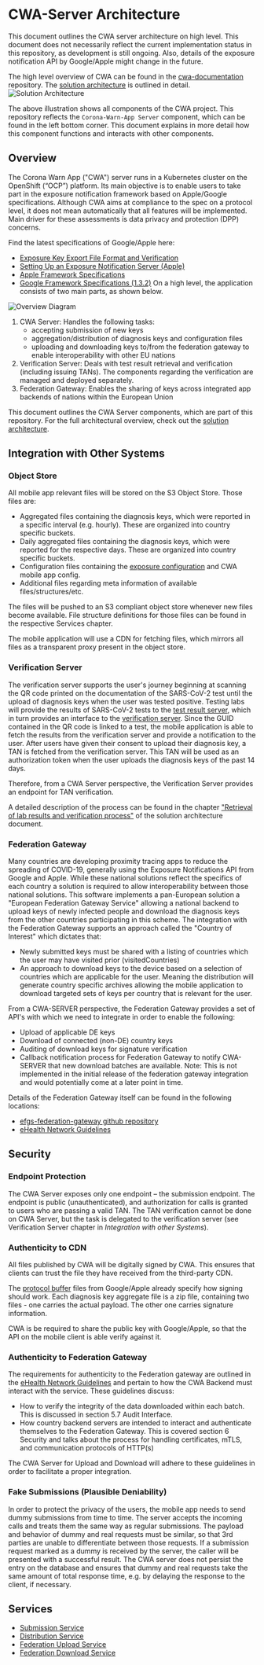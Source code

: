 # CWA-Server Architecture

This document outlines the CWA server architecture on high level. This document
does not necessarily reflect the current implementation status in this repository, as development
is still ongoing. Also, details of the exposure notification API by Google/Apple might change
in the future.

The high level overview of CWA can be found in the [cwa-documentation](https://github.com/corona-warn-app/cwa-documentation)
repository. The [solution architecture](https://github.com/corona-warn-app/cwa-documentation/blob/master/solution_architecture.md)
is outlined in detail.
![Solution Architecture](https://raw.githubusercontent.com/corona-warn-app/cwa-documentation/master/images/solution_architecture/figure_1.svg)

The above illustration shows all components of the CWA project. This repository reflects the `Corona-Warn-App Server`
component, which can be found in the left bottom corner. This document explains in more detail how this component
functions and interacts with other components.

## Overview

The Corona Warn App ("CWA") server runs in a Kubernetes cluster on the OpenShift (“OCP”) platform.
Its main objective is to enable users to take part in the exposure notification framework based
on Apple/Google specifications. Although CWA aims at compliance to the spec on a protocol level, it
does not mean automatically that all features will be implemented. Main driver for these assessments is data privacy and protection (DPP) concerns.

Find the latest specifications of Google/Apple here:

- [Exposure Key Export File Format and Verification](https://static.googleusercontent.com/media/www.google.com/en//covid19/exposurenotifications/pdfs/Exposure-Key-File-Format-and-Verification.pdf)
- [Setting Up an Exposure Notification Server (Apple)](https://developer.apple.com/documentation/exposurenotification/setting_up_an_exposure_notification_server?changes=latest_beta)
- [Apple Framework Specifications](https://developer.apple.com/documentation/exposurenotification?changes=latest)
- [Google Framework Specifications (1.3.2)](https://static.googleusercontent.com/media/www.google.com/en//covid19/exposurenotifications/pdfs/Android-Exposure-Notification-API-documentation-v1.3.2.pdf)
On a high level, the application consists of two main parts, as shown below.

![Overview Diagram](./images/v5.png)

1. CWA Server: Handles the following tasks:
    - accepting submission of new keys
    - aggregation/distribution of diagnosis keys and configuration files
    - uploading and downloading keys to/from the federation gateway to enable interoperability with other EU nations
2. Verification Server: Deals with test result retrieval and verification (including issuing TANs).
The components regarding the verification are managed and deployed separately.
3. Federation Gateway: Enables the sharing of keys across integrated app backends of nations within the European Union

This document outlines the CWA Server components, which are part of this repository. For the full architectural
overview, check out the [solution architecture](https://github.com/corona-warn-app/cwa-documentation/blob/master/solution_architecture.md).

## Integration with Other Systems

### Object Store

All mobile app relevant files will be stored on the S3 Object Store. Those files are:

- Aggregated files containing the diagnosis keys, which were reported in a specific interval (e.g. hourly). These are organized into country specific buckets.
- Daily aggregated files containing the diagnosis keys, which were reported for the respective days. These are organized into country specific buckets.
- Configuration files containing the [exposure configuration](https://developer.apple.com/documentation/exposurenotification/enexposureconfiguration) and CWA mobile app config.
- Additional files regarding meta information of available files/structures/etc.

The files will be pushed to an S3 compliant object store whenever new files become available. File structure definitions for those files can be found in the respective Services chapter.

The mobile application will use a CDN for fetching files, which mirrors all files as a transparent proxy present in the object store.

### Verification Server

The verification server supports the user's journey beginning at scanning the QR code printed
on the documentation of the SARS-CoV-2 test until the upload of diagnosis keys when the user was tested positive. Testing
labs will provide the results of SARS-CoV-2 tests to the [test result server](https://github.com/corona-warn-app/cwa-testresult-server),
which in turn provides an interface to the [verification server](https://github.com/corona-warn-app/cwa-verification-server).
Since the GUID contained in the QR code is linked to a test, the mobile application is able to fetch the results from
the verification server and provide a notification to the user. After users have given their consent to upload their diagnosis key,
a TAN is fetched from the verification server. This TAN will be used as an authorization token when
the user uploads the diagnosis keys of the past 14 days.

Therefore, from a CWA Server perspective, the Verification Server provides an endpoint for TAN verification.

A detailed description of the process can be found in the chapter ["Retrieval of lab results and verification process"](https://github.com/corona-warn-app/cwa-documentation/blob/master/solution_architecture.md#retrieval-of-lab-results-and-verification-process) of the solution architecture document.

### Federation Gateway

Many countries are developing proximity tracing apps to reduce the spreading of COVID-19, generally using the Exposure Notifications API from Google and Apple. While these national solutions reflect the specifics of each country a solution is required to allow interoperability between those national solutions. This software implements a pan-European solution a "European Federation Gateway Service" allowing a national backend to upload keys of newly infected people and download the diagnosis keys from the other countries participating in this scheme. The integration with the Federation Gateway supports an approach called the "Country of Interest" which dictates that:

- Newly submitted keys must be shared with a listing of countries which the user may have visited prior (visitedCountries)
- An approach to download keys to the device based on a selection of countries which are applicable for the user. Meaning the distribution will generate country specific archives allowing the mobile application to download targeted sets of keys per country that is relevant for the user.

From a CWA-SERVER perspective, the Federation Gateway provides a set of API's with which we need to integrate in order to enable the following:

- Upload of applicable DE keys
- Download of connected (non-DE) country keys
- Auditing of download keys for signature verification
- Callback notification process for Federation Gateway to notify CWA-SERVER that new download batches are available. Note: This is not implemented in the initial release of the federation gateway integration and would potentially come at a later point in time.

Details of the Federation Gateway itself can be found in the following locations:

- [efgs-federation-gateway github repository](https://github.com/eu-federation-gateway-service/efgs-federation-gateway)
- [eHealth Network Guidelines](https://ec.europa.eu/health/sites/health/files/ehealth/docs/mobileapps_interoperabilitydetailedelements_en.pdf)

## Security

### Endpoint Protection

The CWA Server exposes only one endpoint – the submission endpoint.
The endpoint is public (unauthenticated), and authorization for calls is granted to users who are passing a valid TAN.
The TAN verification cannot be done on CWA Server, but the task is delegated to the verification server (see Verification Server chapter in *Integration with other Systems*).

### Authenticity to CDN

All files published by CWA will be digitally signed by CWA.
This ensures that clients can trust the file they have received from the third-party CDN.

The [protocol buffer](https://developers.google.com/protocol-buffers) files from Google/Apple already specify how signing should work. Each diagnosis key aggregate file
is a zip file, containing two files - one carries the actual payload. The other one carries signature information.

CWA is be required to share the public key with Google/Apple, so that the API on the mobile client
is able verify against it.

### Authenticity to Federation Gateway

The requirements for authenticity to the Federation gateway are outlined in the [eHealth Network Guidelines](https://ec.europa.eu/health/sites/health/files/ehealth/docs/mobileapps_interoperabilitydetailedelements_en.pdf) and pertain to how the CWA Backend must interact with the service. These guidelines discuss:

- How to verify the integrity of the data downloaded within each batch. This is discussed in section 5.7 Audit Interface.
- How country backend servers are intended to interact and authenticate themselves to the Federation Gateway. This is covered section 6 Security and talks about the process for handling certificates, mTLS, and communication protocols of HTTP(s)

The CWA Server for Upload and Download will adhere to these guidelines in order to facilitate a proper integration.

### Fake Submissions (Plausible Deniability)

In order to protect the privacy of the users, the mobile app needs to send dummy submissions from time to time.
The server accepts the incoming calls and treats them the same way as regular submissions.
The payload and behavior of dummy and real requests must be similar, so that 3rd parties are unable to differentiate between those requests.
If a submission request marked as a dummy is received by the server, the caller will be presented with a successful result.
The CWA server does not persist the entry on the database and ensures that dummy and real requests take the same amount of total response time, e.g. by delaying the response to the client, if necessary.

## Services

- [Submission Service](./SUBMISSION.md)
- [Distribution Service](./DISTRIBUTION.md)
- [Federation Upload Service](./FEDERATION-UPLOAD.md)
- [Federation Download Service](./FEDERATION-DOWNLOAD.md)
